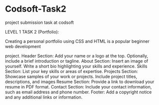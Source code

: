 # Codsoft-Task2
project submission task at codsoft

LEVEL 1 TASK 2 (Portfolio): 

Creating a personal portfolio using CSS and HTML is a popular beginner web development

project.
Header Section: Add your name or a logo at the top.
Optionally, include a brief introduction or tagline.
About Section: Insert an image of yourself.
Write a short bio highlighting your skills and experience.
Skills Section: List your key skills or areas of expertise.
Projects Section: Showcase samples of your work or projects. Include project titles, descriptions, and images
Resume Section: Provide a link to download your resume in PDF format.
Contact Section: Include your contact information, such as email address and phone number.
Footer: Add a copyright notice and any additional links or information.
